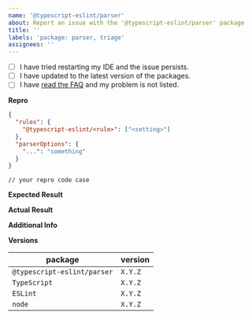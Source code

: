 ```yaml
---
name: '@typescript-eslint/parser'
about: Report an issue with the '@typescript-eslint/parser' package
title: ''
labels: 'package: parser, triage'
assignees: ''
---
```


<!--
Please don't ignore this template.

If you ignore it, we're just going to respond asking you to fill it out, which wastes everyone's time.
The more relevant information you can include, the faster we can find the issue and fix it without asking you for more info.
-->

<!--
🚨 STOP 🚨 𝗦𝗧𝗢𝗣 🚨 𝑺𝑻𝑶𝑷 🚨

This issue template is only for problems specifically with the `@typescript-eslint/parser` package.
That means you should only use this template if there are problems parsing some code.

If you have a problem with a specific lint rule, please back out and select the `@typescript-eslint/eslint-plugin` template.
-->

- [ ] I have tried restarting my IDE and the issue persists.
- [ ] I have updated to the latest version of the packages.
- [ ] I have [read the FAQ](https://github.com/typescript-eslint/typescript-eslint/blob/master/docs/getting-started/linting/TROUBLESHOOTING.md) and my problem is not listed.

**Repro**

<!--
Include a ***minimal*** reproduction case.
The more irrelevant code/config you give, the harder it is for us to investigate.

Please consider creating an isolated reproduction repo to make it easy for the volunteer maintainers debug your issue.
-->

```JSON
{
  "rules": {
    "@typescript-eslint/<rule>": ["<setting>"]
  },
  "parserOptions": {
    "...": "something"
  }
}
```

```TS
// your repro code case
```

<!--
Also include your tsconfig, if you're using type-aware linting
-->

**Expected Result**

<!--
What did you expect to happen?
Please be specific here - list the exact lines and messages you expect.
-->

**Actual Result**

<!--
What actually happened?
Please be specific here - list the exact lines and messages that caused errors
-->

**Additional Info**

<!--
Did eslint throw an exception?

Please run your lint again with the --debug flag, and dump the output below.
i.e. eslint --ext ".ts,.js" src --debug
-->

**Versions**

| package                     | version |
| --------------------------- | ------- |
| `@typescript-eslint/parser` | `X.Y.Z` |
| `TypeScript`                | `X.Y.Z` |
| `ESLint`                    | `X.Y.Z` |
| `node`                      | `X.Y.Z` |
